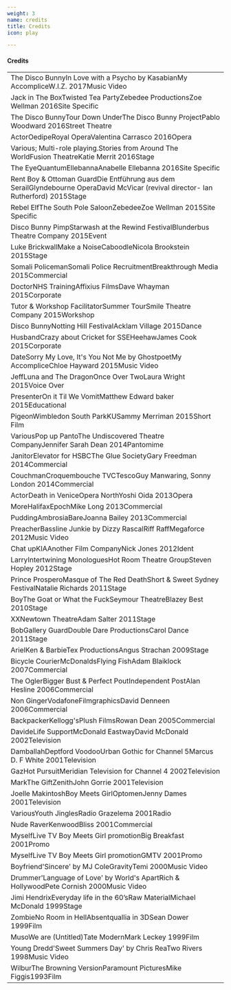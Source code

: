 ```yaml
---
weight: 3
name: credits
title: Credits
icon: play

---
```


#### Credits

<div class="cf f4">
<table class="table table-hover tc ttc">
<tbody>
<tr>
<td class="pt3 pb3"><span class="db b">The Disco Bunny</span><span class="black">In Love with a Psycho by Kasabian</span><span class="db ttu tracked">My Accomplice</span><span class="db ttu tracked">W.I.Z.</span> <span class="bg-green br-pill serif i pa2 ma2 ">2017</span><span class="bg-orange br-pill serif i pa2">Music Video</span></td>
</tr>
<tr>
<td class="pt3 pb3"><span class="db b">Jack in The Box</span><span class="black">Twisted Tea Party</span><span class="db ttu tracked">Zebedee Productions</span><span class="db ttu tracked">Zoe Wellman</span> <span class="bg-green br-pill serif i pa2 ma2">2016</span><span class="bg-orange br-pill serif i pa2">Site Specific</span></td>
</tr>
<tr>
<td class="pt3 pb3"><span class="db b">The Disco Bunny</span><span class="black">Tour Down Under</span><span class="db ttu tracked">The Disco Bunny Project</span><span class="db ttu tracked">Pablo Woodward</span> <span class="bg-green br-pill serif i pa2 ma2">2016</span><span class="bg-orange br-pill serif i pa2">Street Theatre</span></td>
</tr>
<tr>
<td class="pt3 pb3"><span class="db b">Actor</span><span class="black">Oedipe</span><span class="db ttu tracked">Royal Opera</span><span class="db ttu tracked">Valentina Carrasco</span> <span class="bg-green br-pill serif i pa2 ma2">2016</span><span class="bg-orange br-pill serif i pa2">Opera</span></td>
</tr>
<tr>
<td class="pt3 pb3"><span class="db b">Various; Multi-role playing.</span><span class="black">Stories from Around The World</span><span class="db ttu tracked">Fusion Theatre</span><span class="db ttu tracked">Katie Merrit</span> <span class="bg-green br-pill serif i pa2 ma2">2016</span><span class="bg-orange br-pill serif i pa2">Stage</span></td>
</tr>
<tr>
<td class="pt3 pb3"><span class="db b">The Eye</span><span class="black">Quantum</span><span class="db ttu tracked">Ellebanna</span><span class="db ttu tracked">Anabelle Ellebanna</span> <span class="bg-green br-pill serif i pa2 ma2">2016</span><span class="bg-orange br-pill serif i pa2">Site Specific</span></td>
</tr>
<tr>
<td class="pt3 pb3"><span class="db b">Rent Boy & Ottoman Guard</span><span class="black">Die Entführung aus dem Serail</span><span class="db ttu tracked">Glyndebourne Opera</span><span class="db ttu tracked">David McVicar (revival director- Ian Rutherford)</span> <span class="bg-green br-pill serif i pa2 ma2">2015</span><span class="bg-orange br-pill serif i pa2">Stage</span></td>
</tr>
<tr>
<td class="pt3 pb3"><span class="db b">Rebel Elf</span><span class="black">The South Pole Saloon</span><span class="db ttu tracked">Zebedee</span><span class="db ttu tracked">Zoe Wellman</span> <span class="bg-green br-pill serif i pa2 ma2">2015</span><span class="bg-orange br-pill serif i pa2">Site Specific</span></td>
</tr>
<tr>
<td class="pt3 pb3"><span class="db b">Disco Bunny Pimp</span><span class="black">Starwash at the Rewind Festival</span><span class="db ttu tracked">Blunderbus Theatre Company</span> <span class="bg-green br-pill serif i pa2 ma2">2015</span><span class="bg-orange br-pill serif i pa2">Event</span></td>
</tr>
<tr>
<td class="pt3 pb3"><span class="db b">Luke Brickwall</span><span class="black">Make a Noise</span><span class="db ttu tracked">Caboodle</span><span class="db ttu tracked">Nicola Brookstein</span> <span class="bg-green br-pill serif i pa2 ma2">2015</span><span class="bg-orange br-pill serif i pa2">Stage</span></td>
</tr>
<tr>
<td class="pt3 pb3"><span class="db b">Somali Policeman</span><span class="black">Somali Police Recruitment</span><span class="db ttu tracked">Breakthrough Media</span> <span class="bg-green br-pill serif i pa2 ma2">2015</span><span class="bg-orange br-pill serif i pa2">Commercial</span></td>
</tr>
<tr>
<td class="pt3 pb3"><span class="db b">Doctor</span><span class="black">NHS Training</span><span class="db ttu tracked">Affixius Films</span><span class="db ttu tracked">Dave Whayman</span> <span class="bg-green br-pill serif i pa2 ma2">2015</span><span class="bg-orange br-pill serif i pa2">Corporate</span></td>
</tr>
<tr>
<td class="pt3 pb3"><span class="db b">Tutor & Workshop Facilitator</span><span class="black">Summer Tour</span><span class="db ttu tracked">Smile Theatre Company</span> <span class="bg-green br-pill serif i pa2 ma2">2015</span><span class="bg-orange br-pill serif i pa2">Workshop</span></td>
</tr>
<tr>
<td class="pt3 pb3"><span class="db b">Disco Bunny</span><span class="black">Notting Hill Festival</span><span class="db ttu tracked">Acklam Village</span> <span class="bg-green br-pill serif i pa2 ma2">2015</span><span class="bg-orange br-pill serif i pa2">Dance</span></td>
</tr>
<tr>
<td class="pt3 pb3"><span class="db b">Husband</span><span class="black">Crazy about Cricket for SSE</span><span class="db ttu tracked">Heehaw</span><span class="db ttu tracked">James Cook</span> <span class="bg-green br-pill serif i pa2 ma2">2015</span><span class="bg-orange br-pill serif i pa2">Corporate</span></td>
</tr>
<tr>
<td class="pt3 pb3"><span class="db b">Date</span><span class="black">Sorry My Love, It's You Not Me by Ghostpoet</span><span class="db ttu tracked">My Accomplice</span><span class="db ttu tracked">Chloe Hayward</span> <span class="bg-green br-pill serif i pa2 ma2">2015</span><span class="bg-orange br-pill serif i pa2">Music Video</span></td>
</tr>
<tr>
<td class="pt3 pb3"><span class="db b">Jeff</span><span class="black">Luna and The Dragon</span><span class="db ttu tracked">Once Over Two</span><span class="db ttu tracked">Laura Wright</span> <span class="bg-green br-pill serif i pa2 ma2">2015</span><span class="bg-orange br-pill serif i pa2">Voice Over</span></td>
</tr>
<tr>
<td class="pt3 pb3"><span class="db b">Presenter</span><span class="black">On it Til We Vomit</span><span class="db ttu tracked">Matthew Edward baker</span> <span class="bg-green br-pill serif i pa2 ma2">2015</span><span class="bg-orange br-pill serif i pa2">Educational</span></td>
</tr>
<tr>
<td class="pt3 pb3"><span class="db b">Pigeon</span><span class="black">Wimbledon South Park</span><span class="db ttu tracked">KU</span><span class="db ttu tracked">Sammy Merriman</span> <span class="bg-green br-pill serif i pa2 ma2">2015</span><span class="bg-orange br-pill serif i pa2">Short Film</span></td>
</tr>
<tr>
<td class="pt3 pb3"><span class="db b">Various</span><span class="black">Pop up Panto</span><span class="db ttu tracked">The Undiscovered Theatre Company</span><span class="db ttu tracked">Jennifer Sarah Dean</span> <span class="bg-green br-pill serif i pa2 ma2">2014</span><span class="bg-orange br-pill serif i pa2">Pantomime</span></td>
</tr>
<tr>
<td class="pt3 pb3"><span class="db b">Janitor</span><span class="black">Elevator for HSBC</span><span class="db ttu tracked">The Glue Society</span><span class="db ttu tracked">Gary Freedman</span> <span class="bg-green br-pill serif i pa2 ma2">2014</span><span class="bg-orange br-pill serif i pa2">Commercial</span></td>
</tr>
<tr>
<td class="pt3 pb3"><span class="db b">Couchman</span><span class="black">Croquembouche TVC</span><span class="db ttu tracked">Tesco</span><span class="db ttu tracked">Guy Manwaring, Sonny London</span> <span class="bg-green br-pill serif i pa2 ma2">2014</span><span class="bg-orange br-pill serif i pa2">Commercial</span></td>
</tr>
<tr>
<td class="pt3 pb3"><span class="db b">Actor</span><span class="black">Death in Venice</span><span class="db ttu tracked">Opera North</span><span class="db ttu tracked">Yoshi Oida</span> <span class="bg-green br-pill serif i pa2 ma2">2013</span><span class="bg-orange br-pill serif i pa2">Opera</span></td>
</tr>
<tr>
<td class="pt3 pb3"><span class="db b">More</span><span class="black">Halifax</span><span class="db ttu tracked">Epoch</span><span class="db ttu tracked">Mike Long</span> <span class="bg-green br-pill serif i pa2 ma2">2013</span><span class="bg-orange br-pill serif i pa2">Commercial</span></td>
</tr>
<tr>
<td class="pt3 pb3"><span class="db b">Pudding</span><span class="black">Ambrosia</span><span class="db ttu tracked">Bare</span><span class="db ttu tracked">Joanna Bailey</span> <span class="bg-green br-pill serif i pa2 ma2">2013</span><span class="bg-orange br-pill serif i pa2">Commercial</span></td>
</tr>
<tr>
<td class="pt3 pb3"><span class="db b">Preacher</span><span class="black">Bassline Junkie by Dizzy Rascal</span><span class="db ttu tracked">Riff Raff</span><span class="db ttu tracked">Megaforce</span> <span class="bg-green br-pill serif i pa2 ma2">2012</span><span class="bg-orange br-pill serif i pa2">Music Video</span></td>
</tr>
<tr>
<td class="pt3 pb3"><span class="db b">Chat up</span><span class="black">KIA</span><span class="db ttu tracked">Another Film Company</span><span class="db ttu tracked">Nick Jones</span> <span class="bg-green br-pill serif i pa2 ma2">2012</span><span class="bg-orange br-pill serif i pa2">Ident</span></td>
</tr>
<tr>
<td class="pt3 pb3"><span class="db b">Larry</span><span class="black">Intertwining Monologues</span><span class="db ttu tracked">Hot Room Theatre Group</span><span class="db ttu tracked">Steven Hopley</span> <span class="bg-green br-pill serif i pa2 ma2">2012</span><span class="bg-orange br-pill serif i pa2">Stage</span></td>
</tr>
<tr>
<td class="pt3 pb3"><span class="db b">Prince Prospero</span><span class="black">Masque of The Red Death</span><span class="db ttu tracked">Short & Sweet Sydney Festival</span><span class="db ttu tracked">Natalie Richards</span> <span class="bg-green br-pill serif i pa2 ma2">2011</span><span class="bg-orange br-pill serif i pa2">Stage</span></td>
</tr>
<tr>
<td class="pt3 pb3"><span class="db b">Boy</span><span class="black">The Goat or What the Fuck</span><span class="db ttu tracked">Seymour Theatre</span><span class="db ttu tracked">Blazey Best</span> <span class="bg-green br-pill serif i pa2 ma2">2010</span><span class="bg-orange br-pill serif i pa2">Stage</span></td>
</tr>
<tr>
<td class="pt3 pb3"><span class="db b">X</span><span class="black">X</span><span class="db ttu tracked">Newtown Theatre</span><span class="db ttu tracked">Adam Salter</span> <span class="bg-green br-pill serif i pa2 ma2">2011</span><span class="bg-orange br-pill serif i pa2">Stage</span></td>
</tr>
<tr>
<td class="pt3 pb3"><span class="db b">Bob</span><span class="black">Gallery Guard</span><span class="db ttu tracked">Double Dare Productions</span><span class="db ttu tracked">Carol Dance</span> <span class="bg-green br-pill serif i pa2 ma2">2011</span><span class="bg-orange br-pill serif i pa2">Stage</span></td>
</tr>
<tr>
<td class="pt3 pb3"><span class="db b">Ariel</span><span class="black">Ken & Barbie</span><span class="db ttu tracked">Tex Productions</span><span class="db ttu tracked">Angus Strachan</span> <span class="bg-green br-pill serif i pa2 ma2">2009</span><span class="bg-orange br-pill serif i pa2">Stage</span></td>
</tr>
<tr>
<td class="pt3 pb3"><span class="db b">Bicycle Courier</span><span class="black">McDonalds</span><span class="db ttu tracked">Flying Fish</span><span class="db ttu tracked">Adam Blaiklock</span> <span class="bg-green br-pill serif i pa2 ma2">2007</span><span class="bg-orange br-pill serif i pa2">Commercial</span></td>
</tr>
<tr>
<td class="pt3 pb3"><span class="db b">The Ogler</span><span class="black">Bigger Bust & Perfect Pout</span><span class="db ttu tracked">Independent Post</span><span class="db ttu tracked">Alan Hesline</span> <span class="bg-green br-pill serif i pa2 ma2">2006</span><span class="bg-orange br-pill serif i pa2">Commercial</span></td>
</tr>
<tr>
<td class="pt3 pb3"><span class="db b">Non Ginger</span><span class="black">Vodafone</span><span class="db ttu tracked">Filmgraphics</span><span class="db ttu tracked">David Denneen</span> <span class="bg-green br-pill serif i pa2 ma2">2006</span><span class="bg-orange br-pill serif i pa2">Commercial</span></td>
</tr>
<tr>
<td class="pt3 pb3"><span class="db b">Backpacker</span><span class="black">Kellogg's</span><span class="db ttu tracked">Plush Films</span><span class="db ttu tracked">Rowan Dean</span> <span class="bg-green br-pill serif i pa2 ma2">2005</span><span class="bg-orange br-pill serif i pa2">Commercial</span></td>
</tr>
<tr>
<td class="pt3 pb3"><span class="db b">Davide</span><span class="black">Life Support</span><span class="db ttu tracked">McDonald Eastway</span><span class="db ttu tracked">David McDonald</span> <span class="bg-green br-pill serif i pa2 ma2">2002</span><span class="bg-orange br-pill serif i pa2">Television</span></td>
</tr>
<tr>
<td class="pt3 pb3"><span class="db b">Damballah</span><span class="black">Deptford Voodoo</span><span class="db ttu tracked">Urban Gothic for Channel 5</span><span class="db ttu tracked">Marcus D. F White</span> <span class="bg-green br-pill serif i pa2 ma2">2001</span><span class="bg-orange br-pill serif i pa2">Television</span></td>
</tr>
<tr>
<td class="pt3 pb3"><span class="db b">Gaz</span><span class="black">Hot Pursuit</span><span class="db ttu tracked">Meridian Television for Channel 4</span> <span class="bg-green br-pill serif i pa2 ma2">2002</span><span class="bg-orange br-pill serif i pa2">Television</span></td>
</tr>
<tr>
<td class="pt3 pb3"><span class="db b">Mark</span><span class="black">The Gift</span><span class="db ttu tracked">Zenith</span><span class="db ttu tracked">John Gorrie</span> <span class="bg-green br-pill serif i pa2 ma2">2001</span><span class="bg-orange br-pill serif i pa2">Television</span></td>
</tr>
<tr>
<td class="pt3 pb3"><span class="db b">Joelle Makintosh</span><span class="black">Boy Meets Girl</span><span class="db ttu tracked">Optomen</span><span class="db ttu tracked">Jenny Dames</span> <span class="bg-green br-pill serif i pa2 ma2">2001</span><span class="bg-orange br-pill serif i pa2">Television</span></td>
</tr>
<tr>
<td class="pt3 pb3"><span class="db b">Various</span><span class="black">Youth Jingles</span><span class="db ttu tracked">Radio Grazelema</span> <span class="bg-green br-pill serif i pa2 ma2">2001</span><span class="bg-orange br-pill serif i pa2">Radio</span></td>
</tr>
<tr>
<td class="pt3 pb3"><span class="db b">Nude Raver</span><span class="black">Kenwood</span><span class="db ttu tracked">Bliss</span> <span class="bg-green br-pill serif i pa2 ma2">2001</span><span class="bg-orange br-pill serif i pa2">Commercial</span></td>
</tr>
<tr>
<td class="pt3 pb3"><span class="db b">Myself</span><span class="black">Live TV Boy Meets Girl promotion</span><span class="db ttu tracked">Big Breakfast</span> <span class="bg-green br-pill serif i pa2 ma2">2001</span><span class="bg-orange br-pill serif i pa2">Promo</span></td>
</tr>
<tr>
<td class="pt3 pb3"><span class="db b">Myself</span><span class="black">Live TV Boy Meets Girl promotion</span><span class="db ttu tracked">GMTV</span> <span class="bg-green br-pill serif i pa2 ma2">2001</span><span class="bg-orange br-pill serif i pa2">Promo</span></td>
</tr>
<tr>
<td class="pt3 pb3"><span class="db b">Boyfriend</span><span class="black">'Sincere' by MJ Cole</span><span class="db ttu tracked">Gravity</span><span class="db ttu tracked">Temi</span> <span class="bg-green br-pill serif i pa2 ma2">2000</span><span class="bg-orange br-pill serif i pa2">Music Video</span></td>
</tr>
<tr>
<td class="pt3 pb3"><span class="db b">Drummer</span><span class="black">'Language of Love' by World's Apart</span><span class="db ttu tracked">Rich & Hollywood</span><span class="db ttu tracked">Pete Cornish</span> <span class="bg-green br-pill serif i pa2 ma2">2000</span><span class="bg-orange br-pill serif i pa2">Music Video</span></td>
</tr>
<tr>
<td class="pt3 pb3"><span class="db b">Jimi Hendrix</span><span class="black">Everyday life in the 60’s</span><span class="db ttu tracked">Raw Material</span><span class="db ttu tracked">Michael McDonald</span> <span class="bg-green br-pill serif i pa2 ma2">1999</span><span class="bg-orange br-pill serif i pa2">Stage</span></td>
</tr>
<tr>
<td class="pt3 pb3"><span class="db b">Zombie</span><span class="black">No Room in Hell</span><span class="db ttu tracked">Absentquallia in 3D</span><span class="db ttu tracked">Sean Dower</span> <span class="bg-green br-pill serif i pa2 ma2">1999</span><span class="bg-orange br-pill serif i pa2">Film</span></td>
</tr>
<tr>
<td class="pt3 pb3"><span class="db b">Muso</span><span class="black">We are (Untitled)</span><span class="db ttu tracked">Tate Modern</span><span class="db ttu tracked">Mark Leckey</span> <span class="bg-green br-pill serif i pa2 ma2">1999</span><span class="bg-orange br-pill serif i pa2">Film</span></td>
</tr>
<tr>
<td class="pt3 pb3"><span class="db b">Young Dredd</span><span class="black">'Sweet Summers Day' by Chris Rea</span><span class="db ttu tracked">Two Rivers</span> <span class="bg-green br-pill serif i pa2 ma2">1998</span><span class="bg-orange br-pill serif i pa2">Music Video</span></td>
</tr>
<tr>
<td class="pt3 pb3"><span class="db b">Wilbur</span><span class="black">The Browning Version</span><span class="db ttu tracked">Paramount Pictures</span><span class="db ttu tracked">Mike Figgis</span><span class="bg-green br-pill serif i pa2 ma2">1993</span><span class="bg-orange br-pill serif i pa2">Film</span></td>
</tr>
</tbody>
</table>
</div>